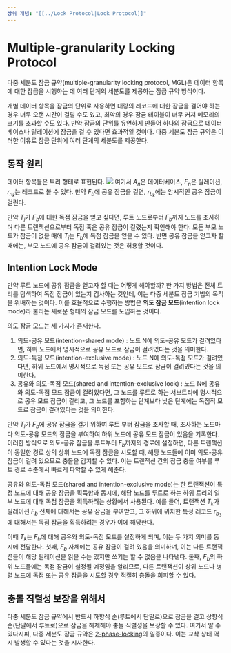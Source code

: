 ```yaml
---
상위 개념: "[[../Lock Protocol|Lock Protocol]]"
---
```

# Multiple-granularity Locking Protocol
다중 세분도 잠금 규약(multiple-granularity locking protocol, MGL)은 데이터 항목에 대한 잠금을 시행하는 데 여러 단계의 세분도를 제공하는 잠금 규약 방식이다.

개별 데이터 항목을 잠금의 단위로 사용하면 대량의 레코드에 대한 잠금을 걸어야 하는 경우 너무 오랜 시간이 걸릴 수도 있고, 최악의 경우 잠금 테이블이 너무 커져 메모리의 크기를 초과할 수도 있다. 만약 잠금의 단위를 유연하게 만들어 하나의 잠금으로 데이터베이스나 릴레이션에 잠금을 걸 수 있다면 효과적일 것이다. 다중 세분도 잠금 규약은 이러한 이유로 잠금 단위에 여러 단계의 세분도를 제공한다.

## 동작 원리
데이터 항목들은 트리 형태로 표현된다.
![](https://i.imgur.com/ZAzuuu6.png)
여기서 $A_n$은 데이터베이스, $F_n$은 릴레이션, $r_{n_k}$는 레코드로 볼 수 있다. 만약 $F_b$에 공유 잠금을 걸면, $r_{b_k}$에는 암시적인 공유 잠금이 걸린다.

만약 $T_j$가 $F_b$에 대한 독점 잠금을 얻고 싶다면, 루트 노드로부터 $F_b$까지 노드를 조사하며 다른 트랜잭션으로부터 독점 혹은 공유 잠금이 걸렸는지 확인해야 한다. 모든 부모 노드가 잠금이 없을 때에 $T_j$는 $F_b$에 독점 잠금을 얻을 수 있다. 반면 공유 잠금을 얻고자 할 때에는, 부모 노드에 공유 잠금이 걸려있는 것은 허용할 것이다.

## Intention Lock Mode
만약 루트 노드에 공유 잠금을 얻고자 할 때는 어떻게 해야할까? 한 가지 방법은 전체 트리를 탐색하여 독점 잠금이 있는지 검사하는 것인데, 이는 다중 세분도 잠금 기법의 목적을 위배하는 것이다. 이를 효율적으로 수행하는 방법은 **의도 잠금 모드**(intention lock mode)라 불리는 새로운 형태의 잠금 모드를 도입하는 것이다.

의도 잠금 모드는 세 가지가 존재한다.
1. 의도-공유 모드(intention-shared mode) : 노드 N에 의도-공유 모드가 걸려있다면, 하위 노드에서 명시적으로 공유 모드로 잠금이 걸려있다는 것을 의미한다.
2. 의도-독점 모드(intention-exclusive mode) : 노드 N에 의도-독점 모드가 걸려있다면, 하위 노드에서 명시적으로 독점 또는 공유 모드로 잠금이 걸려있다는 것을 의미한다.
3. 공유와 의도-독점 모드(shared and intention-exclusive lock) : 노드 N에 공유와 의도-독점 모드 잠금이 걸려있다면, 그 노드를 루트로 하는 서브트리에 명시적으로 공유 모드 잠금이 걸리고, 그 노드를 포함하는 단계보다 낮은 단계에는 독점적 모드로 잠금이 걸려있다는 것을 의미한다.

만약 $T_i$가 $F_b$에 공유 잠금을 걸기 위하여 루트 부터 잠금을 조사할 때, 조사하는 노드마다 의도-공유 모드의 잠금을 부여하여 하위 노드에 공유 모드 잠금이 있음을 기록한다. 이러한 방식으로 의도-공유 잠금을 루트부터 $F_b$까지의 경로에 설정하면, 다른 트랜잭션이 동일한 경로 상의 상위 노드에 독점 잠금을 시도할 때, 해당 노드들에 이미 의도-공유 잠금이 걸려 있으므로 충돌을 감지할 수 있다. 이는 트랜잭션 간의 잠금 충돌 여부를 루트 경로 수준에서 빠르게 파악할 수 있게 해준다.

공유와 의도-독점 모드(shared and intention-exclusive mode)는 한 트랜잭션이 특정 노드에 대해 공유 잠금을 획득함과 동시에, 해당 노드를 루트로 하는 하위 트리의 일부 노드에 대해 독점 잠금을 획득하려는 상황에서 사용된다. 예를 들어, 트랜잭션 $T_k$가 릴레이션 $F_b$ 전체에 대해서는 공유 잠금을 부여받고, 그 하위에 위치한 특정 레코드 $r_{b_3}$에 대해서는 독점 잠금을 획득하려는 경우가 이에 해당한다.

이때 $T_k$는 $F_b$에 대해 공유와 의도-독점 모드를 설정하게 되며, 이는 두 가지 의미를 동시에 전달한다. 첫째, $F_b$ 자체에는 공유 잠금이 걸려 있음을 의미하며, 이는 다른 트랜잭션들이 해당 릴레이션을 읽을 수는 있지만 쓰기는 할 수 없음을 나타낸다. 둘째, $F_b$의 하위 노드들에는 독점 잠금이 설정될 예정임을 알리므로, 다른 트랜잭션이 상위 노드나 병렬 노드에 독점 또는 공유 잠금을 시도할 경우 적절히 충돌을 회피할 수 있다.

## 충돌 직렬성 보장을 위해서
다중 세분도 잠금 규약에서 반드시 하향식 순(루트에서 단말로)으로 잠금을 걸고 상향식 순(단말에서 루트로)으로 잠금을 해제해야 충돌 직렬성을 보장할 수 있다. 여기서 알 수 있다시피, 다중 세분도 잠금 규약은 [2-phase-locking](2-Phase%20Locking%20Protocol)의 일종이다. 이는 교착 상태 역시 발생할 수 있다는 것을 시사한다.

  
